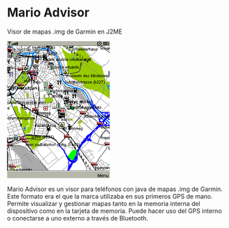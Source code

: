# Mario Advisor
Visor de mapas .img de Garmin en J2ME

![Pantallazo](/Pantallazo.gif)

Mario Advisor es un visor para teléfonos con java de mapas .img de Garmin. Este formato era el que la marca utilizaba en sus primeros GPS de mano. Permite visualizar y gestionar mapas tanto en la memoria interna del dispositivo como en la tarjeta de memoria. Puede hacer uso del GPS interno o conectarse a uno externo a través de Bluetooth.